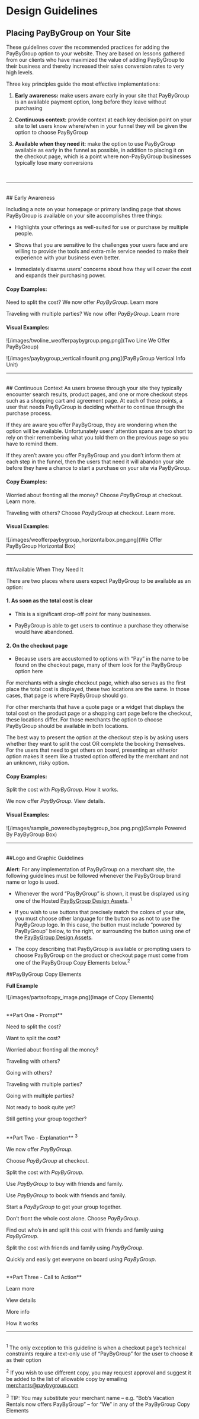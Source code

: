 # Design Guidelines 
## Placing PayByGroup on Your Site

These guidelines cover the recommended practices for adding the PayByGroup option to your website. They are based on lessons gathered from our clients who have maximized the value of adding PayByGroup to their business and thereby increased their sales conversion rates to very high levels.

Three key principles guide the most effective implementations:

1.	**Early awareness:** make users aware early in your site that PayByGroup is an available payment option, long before they leave without purchasing 

2.	**Continuous context:** provide context at each key decision point on your site to let users know where/when in your funnel they will be given the option to choose PayByGroup

3.	**Available when they need it:** make the option to use PayByGroup available as early in the funnel as possible, in addition to placing it on the checkout page, which is a point where non-PayByGroup businesses typically lose many conversions
<br>
<hr>
<br>
## Early Awareness

Including a note on your homepage or primary landing page that shows PayByGroup is available on your site accomplishes three things:

  - Highlights your offerings as well-suited for use or purchase by multiple people.

  - Shows that you are sensitive to the challenges your users face and are willing to provide the tools and extra-mile service needed to make their experience with your business even better.

  - Immediately disarms users’ concerns about how they will cover the cost and expands their purchasing power.

#### Copy Examples:

Need to split the cost? We now offer *PayByGroup*. Learn more   

Traveling with multiple parties? We now offer *PayByGroup*. Learn more


#### Visual Examples:

![/images/twoline_weofferpaybygroup.png.png](Two Line We Offer PayByGroup)

![/images/paybygroup_verticalinfounit.png.png](PayByGroup Vertical Info Unit)
<br>
<hr>
<br>
## Continuous Context
As users browse through your site they typically encounter search results, product pages, and one or more checkout steps such as a shopping cart and agreement page. At each of these points, a user that needs PayByGroup is deciding whether to continue through the purchase process. 

If they are aware you offer PayByGroup, they are wondering when the option will be available. Unfortunately users’ attention spans are too short to rely on their remembering what you told them on the previous page so you have to remind them. 

If they aren’t aware you offer PayByGroup and you don’t inform them at each step in the funnel, then the users that need it will abandon your site before they have a chance to start a purchase on your site via PayByGroup.

#### Copy Examples:

Worried about fronting all the money? Choose *PayByGroup* at checkout. Learn more.

Traveling with others? Choose *PayByGroup* at checkout. Learn more.

#### Visual Examples:

![/images/weofferpaybygroup_horizontalbox.png.png](We Offer PayByGroup Horizontal Box)
<br>
<hr>
<br>
##Available When They Need It

There are two places where users expect PayByGroup to be available as an option:

#### 1.  As soon as the total cost is clear
  - This is a significant drop-off point for many businesses.

  - PayByGroup is able to get users to continue a purchase they otherwise would have abandoned.

#### 2.  On the checkout page
  - Because users are accustomed to options with “Pay” in the name to be found on the checkout page, many of them look for the PayByGroup option here

For merchants with a single checkout page, which also serves as the first place the total cost is displayed, these two locations are the same. In those cases, that page is where PayByGroup should go.

For other merchants that have a quote page or a widget that displays the total cost on the product page or a shopping cart page before the checkout, these locations differ. For those merchants the option to choose PayByGroup should be available in both locations.

The best way to present the option at the checkout step is by asking users whether they want to split the cost OR complete the booking themselves. For the users that need to get others on board, presenting an either/or option makes it seem like a trusted option offered by the merchant and not an unknown, risky option. 


#### Copy Examples:

Split the cost with *PayByGroup*. How it works.

We now offer *PayByGroup*. View details.

#### Visual Examples:

![/images/sample_poweredbypaybygroup_box.png.png](Sample Powered By PayByGroup Box)
<br>
<hr>
<br>
##Logo and Graphic Guidelines

<div class="alert tip">
  <p><strong>Alert</strong>: For any implementation of PayByGroup on a merchant site, the following guidelines must be followed whenever the PayByGroup brand name or logo is used.</p>
</div>

  - Whenever the word “PayByGroup” is shown, it must be displayed using one of the Hosted [PayByGroup Design Assets](/design_assets). <sup>1</sup> 

  - If you wish to use buttons that precisely match the colors of your site, you must choose other language for the button so as not to use the PayByGroup logo. In this case, the button must include “powered by PayByGroup” below, to the right, or surrounding the button using one of the [PayByGroup Design Assets](/design_assets). 

  - The copy describing that PayByGroup is available or prompting users to choose PayByGroup on the product or checkout page must come from one of the PayByGroup Copy Elements below.<sup>2</sup>

##PayByGroup Copy Elements

**Full Example**

![/images/partsofcopy_image.png](Image of Copy Elements)

<br>
**Part One - Prompt**

Need to split the cost?

Want to split the cost?

Worried about fronting all the money? 

Traveling with others? 

Going with others?

Traveling with multiple parties? 

Going with multiple parties?

Not ready to book quite yet?

Still getting your group together?

<br>
**Part Two - Explanation** <sup>3</sup>

We now offer *PayByGroup*.

Choose *PayByGroup* at checkout.

Split the cost with *PayByGroup*.

Use *PayByGroup* to buy with friends and family.

Use *PayByGroup* to book with friends and family.

Start a *PayByGroup* to get your group together.

Don’t front the whole cost alone. Choose *PayByGroup*.

Find out who’s in and split this cost with friends and family using *PayByGroup*.

Split the cost with friends and family using *PayByGroup*.

Quickly and easily get everyone on board using *PayByGroup*.

<br>
**Part Three - Call to Action**

Learn more

View details

More info

How it works
<br>
<hr>
<br>
<sup>1</sup>  The only exception to this guideline is when a checkout page’s technical constraints require a text-only use of “PayByGroup” for the user to choose it as their option

<sup>2</sup>  If you wish to use different copy, you may request approval and suggest it be added to the list of allowable copy by emailing merchants@paybygroup.com 

<sup>3</sup>  TIP: You may substitute your merchant name – e.g. “Bob’s Vacation Rentals now offers PayByGroup” – for “We” in any of the PayByGroup Copy Elements
